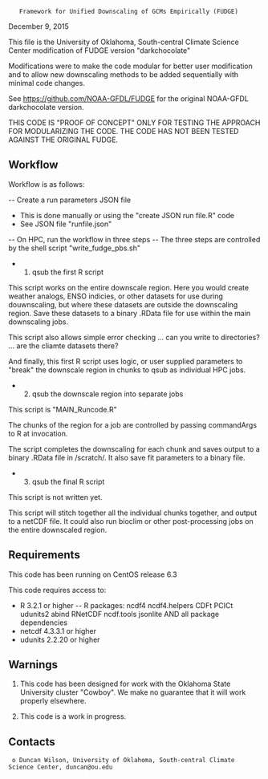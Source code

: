        Framework for Unified Downscaling of GCMs Empirically (FUDGE)

December 9, 2015

This file is the University of Oklahoma, South-central Climate Science Center modification of FUDGE version "darkchocolate"

Modifications were to make the code modular for better user modification and to allow new downscaling methods to be added sequentially with minimal code changes.

See https://github.com/NOAA-GFDL/FUDGE for the original NOAA-GFDL darkchocolate version.

THIS CODE IS "PROOF OF CONCEPT" ONLY FOR TESTING THE APPROACH FOR MODULARIZING THE CODE. THE CODE HAS NOT BEEN TESTED AGAINST THE ORIGINAL FUDGE.

Workflow
--------
Workflow is as follows:
	
-- Create a run parameters JSON file
  - This is done manually or using the 
    "create JSON run file.R" code
  - See JSON file "runfile.json"
  
-- On HPC, run the workflow in three steps
-- The three steps are controlled by the shell script
   "write_fudge_pbs.sh"

  - 1. qsub the first R script

This script works on the entire downscale region. Here you would create weather analogs, ENSO indicies, or other datasets for use during douwnscaling, but where these datasets are outside the downscaling region. Save these datasets to a binary .RData file for use within the main downscaling jobs.

This script also allows simple error checking ... can you write to directories? ... are the cliamte datasets there?

And finally, this first R script uses logic, or user supplied parameters to "break" the downscale region in chunks to qsub as individual HPC jobs. 

 - 2. qsub the downscale region into separate jobs

This script is "MAIN_Runcode.R"

The chunks of the region for a job are controlled by passing commandArgs to R at invocation.

The script completes the downscaling for each chunk and saves output to a binary .RData file in /scratch/. It also save fit parameters to a binary file. 

  - 3. qsub the final R script

This script is not written yet.

This script will stitch together all the individual chunks together, and output to a netCDF file. It could also run bioclim or other post-processing jobs on the entire downscaled region. 

  Requirements
  ------------
  This code has been running on CentOS release 6.3

  This code requires access to:
  - R 3.2.1 or higher 
  -- R packages: 
	ncdf4
	ncdf4.helpers
	CDFt
	PCICt
	udunits2 
	abind
	RNetCDF
	ncdf.tools
	jsonlite
	AND all package dependencies
  - netcdf 4.3.3.1 or higher
  - udunits 2.2.20 or higher


  Warnings
  -----------------------------

  1. This code has been designed for work with the Oklahoma State University cluster "Cowboy".  We make no guarantee that it will work properly elsewhere. 

  2. This code is a work in progress.  

  Contacts
  --------
     o Duncan Wilson, University of Oklahoma, South-central Climate Science Center, duncan@ou.edu
